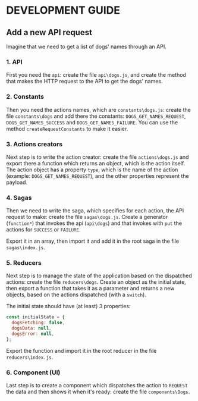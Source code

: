 # DEVELOPMENT GUIDE

## Add a new API request

Imagine that we need to get a list of dogs' names through an API.

### 1. API

First you need the `api`: create the file `api\dogs.js`, and create the method that makes the HTTP request to the API to get the dogs' names.

### 2. Constants

Then you need the actions names, which are `constants\dogs.js`: create the file `constants\dogs` and add there the constants: `DOGS_GET_NAMES_REQUEST`, `DOGS_GET_NAMES_SUCCESS` and `DOGS_GET_NAMES_FAILURE`.
You can use the method `createRequestConstants` to make it easier.

### 3. Actions creators

Next step is to write the action creator: create the file `actions\dogs.js` and export there a function which returns an object, which is the action itself.
The action object has a property `type`, which is the name of the action (example: `DOGS_GET_NAMES_REQUEST`), and the other properties represent the payload.

### 4. Sagas

Then we need to write the saga, which specifies for each action, the API request to make: create the file `sagas\dogs.js`.
Create a generator (`function*`) that invokes the api (`api\dogs`) and that invokes with `put` the actions for `SUCCESS` or `FAILURE`.

Export it in an array, then import it and add it in the root saga in the file `sagas\index.js`.

### 5. Reducers

Next step is to manage the state of the application based on the dispatched actions: create the file `reducers\dogs`.
Create an object as the initial state, then export a function that takes it as a parameter and returns a new objects, based on the actions dispatched (with a `switch`).

The initial state should have (at least) 3 properties:

```js
const initialState = {
  dogsFetching: false,
  dogsData: null,
  dogsError: null,
};
```

Export the function and import it in the root reducer in the file `reducers\index.js`.

### 6. Component (UI)

Last step is to create a component which dispatches the action to `REQUEST` the data and then shows it when it's ready: create the file `components\Dogs`.
